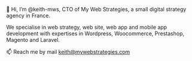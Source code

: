 👋 Hi, I’m @keith-mws, CTO of My Web Strategies, a small digital strategy agency in France. 

We specialise in web strategy, web site, web app and mobile app development with expertises in Wordpress, Woocommerce, Prestashop, Magento and Laravel.

📫 Reach me by mail keith@mywebstrategies.com

